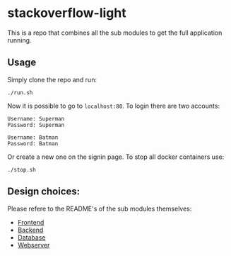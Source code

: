 # stackoverflow-light
This is a repo that combines all the sub modules to get the full application running.

## Usage
Simply clone the repo and run:
```
./run.sh
```
Now it is possible to go to `localhost:80`. To login there are two accounts: 
```
Username: Superman
Password: Superman

Username: Batman
Password: Batman
```
Or create a new one on the signin page.
To stop all docker containers use:
```
./stop.sh
```

## Design choices: 
Please refere to the README's of the sub modules themselves:
* [Frontend](https://github.com/Lamasaurus/stackoverflow-light-front-end)
* [Backend](https://github.com/Lamasaurus/stackoverflow-light-back-end)
* [Database](https://github.com/Lamasaurus/stackoverflow-light-database)
* [Webserver](https://github.com/Lamasaurus/stackoverflow-light-webserver)
